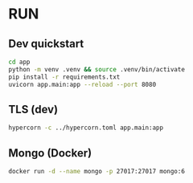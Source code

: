 # RUN

## Dev quickstart
```bash
cd app
python -m venv .venv && source .venv/bin/activate
pip install -r requirements.txt
uvicorn app.main:app --reload --port 8080
```

## TLS (dev)
```bash
hypercorn -c ../hypercorn.toml app.main:app
```

## Mongo (Docker)
```bash
docker run -d --name mongo -p 27017:27017 mongo:6
```
